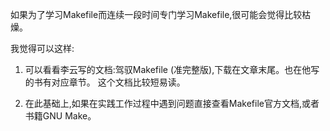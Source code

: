 
如果为了学习Makefile而连续一段时间专门学习Makefile,很可能会觉得比较枯燥。  

我觉得可以这样: 

1. 可以看看李云写的文档:驾驭Makefile (准完整版),下载在文章末尾。也在他写的书有对应章节。 这个文档比较短易读。 

2. 在此基础上,如果在实践工作过程中遇到问题直接查看Makefile官方文档,或者书籍GNU Make。